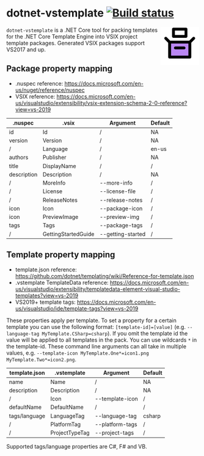 # dotnet-vstemplate [![Build status](https://github.com/Jjagg/dotnet-vstemplate/workflows/ci/badge.svg)](https://github.com/Jjagg/dotnet-vstemplate/actions)

<img align="right" width="100px" height="100px" src="img/icon.png">

`dotnet-vstemplate` is a .NET Core tool for packing templates for the .NET Core Template Engine into VSIX project template packages.
Generated VSIX packages support VS2017 and up.


## Package property mapping

- .nuspec reference: https://docs.microsoft.com/en-us/nuget/reference/nuspec
- VSIX reference: https://docs.microsoft.com/en-us/visualstudio/extensibility/vsix-extension-schema-2-0-reference?view=vs-2019

| .nuspec       | .vsix               | Argument          | Default |
| ------------- | ------------------- | ----------------- | ------- |
| id            | Id                  | /                 | NA      |
| version       | Version             | /                 | NA      |
| /             | Language            | /                 | en-us   |
| authors       | Publisher           | /                 | NA      |
| title         | DisplayName         | /                 | /       |
| description   | Description         | /                 | NA      |
| /             | MoreInfo            | --more-info       | /       |
| /             | License             | --license-file    | /       |
| /             | ReleaseNotes        | --release-notes   | /       |
| icon          | Icon                | --package-icon    | /       |
| icon          | PreviewImage        | --preview-img     | /       |
| tags          | Tags                | --package-tags    | /       |
| /             | GettingStartedGuide | --getting-started | /       |

## Template property mapping

- template.json reference: https://github.com/dotnet/templating/wiki/Reference-for-template.json
- .vstemplate TemplateData reference: https://docs.microsoft.com/en-us/visualstudio/extensibility/templatedata-element-visual-studio-templates?view=vs-2019
- VS2019+ template tags: https://docs.microsoft.com/en-us/visualstudio/ide/template-tags?view=vs-2019

These properties apply per template. To set a property for a certain template you can use the following format: `[template-id]=[value]` (e.g. `--language-tag MyTemplate.CSharp=csharp`).
If you omit the template id the value will be applied to all templates in the pack.
You can use wildcards `*` in the template-id.
These command line arguments can all take in multiple values, e.g. `--template-icon MyTemplate.One*=icon1.png MyTemplate.Two*=icon2.png`.


| template.json | .vstemplate     | Argument        | Default |
| ------------- | --------------- | --------------- | ------- |
| name          | Name            | /               | NA      |
| description   | Description     | /               | NA      |
| /             | Icon            | --template-icon | /       |
| defaultName   | DefaultName     | /               | /       |
| tags/language | LanguageTag     | --language-tag  | csharp  |
| /             | PlatformTag     | --platform-tags | /       |
| /             | ProjectTypeTag  | --project-tags  | /       |

Supported tags/language properties are C#, F# and VB.


